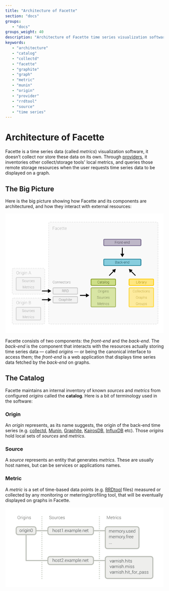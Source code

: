```yaml
---
title: "Architecture of Facette"
section: "docs"
groups:
   - "docs"
groups_weight: 40
description: "Architecture of Facette time series visualization software"
keywords:
   - "architecture"
   - "catalog"
   - "collectd"
   - "facette"
   - "graphite"
   - "graph"
   - "metric"
   - "munin"
   - "origin"
   - "provider"
   - "rrdtool"
   - "source"
   - "time series"
---
```


# Architecture of Facette

Facette is a time series data (called *metrics*) visualization software, it doesn’t collect nor store these data on its
own. Through [providers](/docs/configuration/catalog/), it inventories other collect/storage tools' local
metrics, and queries those remote storage resources when the user requests time series data to be displayed on a graph.

## The Big Picture

Here is the big picture showing how Facette and its components are architectured, and how they interact with external
resources:

![Architecture Schema](/schema-architecture.png)

Facette consists of two components: the *front-end* and the *back-end*. The *back-end* is the component that interacts
with the resources actually storing time series data — called *origins* — or being the canonical interface to access
them; the *front-end* is a web application that displays time series data fetched by the *back-end* on graphs.

## The Catalog

Facette maintains an internal inventory of known *sources* and *metrics* from configured *origins* called the
**catalog**. Here is a bit of terminology used in the software:

### Origin

An *origin* represents, as its name suggests, the origin of the back-end time series (e.g. [collectd][0], [Munin][1],
[Graphite][2], [KairosDB][3], [InfluxDB][4] etc). Those *origins* hold local sets of *sources* and *metrics*.

### Source

A *source* represents an entity that generates *metrics*. These are usually host names, but can be services or
applications names.

### Metric

A *metric* is a set of time-based data points (e.g. [RRDtool][5] files) measured or collected by any monitoring or
metering/profiling tool, that will be eventually displayed on graphs in Facette.

![Catalog Schema](/schema-catalog.png)


[0]: http://collectd.org/
[1]: http://munin-monitoring.org/
[2]: http://graphite.readthedocs.org/
[3]: https://code.google.com/p/kairosdb/
[4]: http://influxdb.org/
[5]: http://oss.oetiker.ch/rrdtool/
